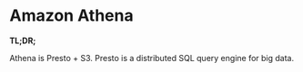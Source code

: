 # Amazon Athena

**TL;DR;**

Athena is Presto + S3. Presto is a distributed SQL query engine for big data.

<!--
https://github.com/josep2/Jathena/
-->
